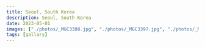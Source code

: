 ```yaml
---
title: Seoul, South Korea
description: Seoul, South Korea
date: 2023-05-01
images: ["./photos/_MGC3388.jpg", "./photos/_MGC3397.jpg", "./photos/_MGC3364.jpg"]
tags: [gallary]
---
```

